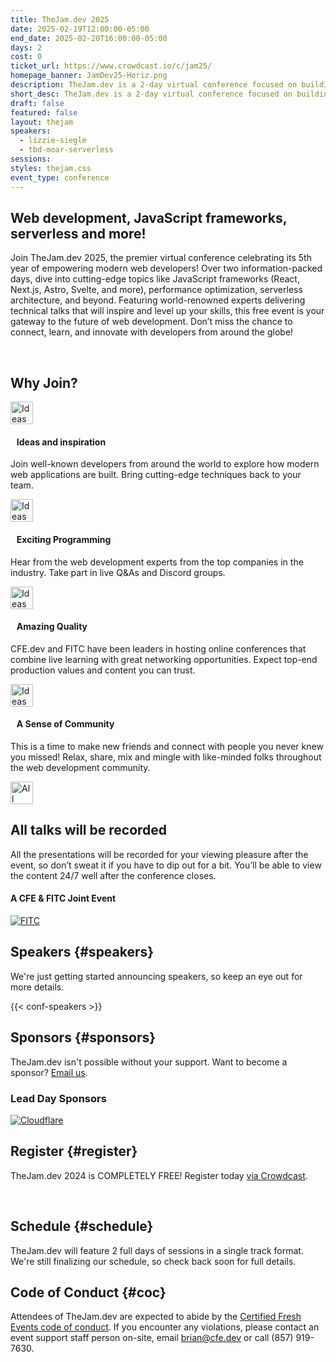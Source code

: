 ```yaml
---
title: TheJam.dev 2025
date: 2025-02-19T12:00:00-05:00
end_date: 2025-02-20T16:00:00-05:00
days: 2
cost: 0
ticket_url: https://www.crowdcast.io/c/jam25/
homepage_banner: JamDev25-Horiz.png
description: TheJam.dev is a 2-day virtual conference focused on building modern web applications using full stack JavaScript, static site generators, serverless and more.
short_desc: TheJam.dev is a 2-day virtual conference focused on building modern web applications using full stack JavaScript, static site generators, serverless and more.
draft: false
featured: false
layout: thejam
speakers:
  - lizzie-siegle
  - tbd-moar-serverless
sessions:
styles: thejam.css
event_type: conference
---
```


## Web development, JavaScript frameworks, serverless and more!

Join TheJam.dev 2025, the premier virtual conference celebrating its 5th year of empowering modern web developers! Over two information-packed days, dive into cutting-edge topics like JavaScript frameworks (React, Next.js, Astro, Svelte, and more), performance optimization, serverless architecture, and beyond. Featuring world-renowned experts delivering technical talks that will inspire and level up your skills, this free event is your gateway to the future of web development. Don’t miss the chance to connect, learn, and innovate with developers from around the globe!

<div class="flex items-center justify-center w-full mt-8 mb-8">
<a class="button" style="text-decoration:none;color:#FFF" href="https://www.crowdcast.io/c/jam25/" target="_blank">
 Register for FREE via Crowdcast
</a>
</div>

## Why Join?

<div class="container px-6 mx-auto mt-8">
  <div class="grid gap-8 lg:grid-cols-2">
    <article>
      <div class="flex items-center mb-8">
      <p><img src="/img/thejam/iconmonstr-idea-7-1.svg" alt="Ideas and Inspiration" width="36" height="36"></p>
      <h4 style="margin-left:.7em">Ideas and inspiration</h4>
      </div>
      <p class="text-base">Join well-known developers from around the world to explore how modern web applications are built. Bring cutting-edge techniques back to your team.</p>
    </article>
    <article>
      <div class="flex items-center mb-8">
      <p><img src="/img/thejam/iconmonstr-rocket-14-1.svg" alt="Ideas and Inspiration" width="36" height="36"></p>
      <h4 style="margin-left:.7em">Exciting Programming</h4>
      </div>
      <p class="text-base">Hear from the web development experts from the top companies in the industry. Take part in live Q&As and Discord groups.</p>
    </article>
    <article>
      <div class="flex items-center mb-8">
      <p><img src="/img/thejam/iconmonstr-thumb-15-1.svg" alt="Ideas and Inspiration" width="36" height="36"></p>
      <h4 style="margin-left:.7em">Amazing Quality</h4>
      </div>
      <p class="text-base">CFE.dev and FITC have been leaders in hosting online conferences that combine live learning with great networking opportunities. Expect top-end production values and content you can trust.</p>
    </article>
    <article>
      <div class="flex items-center mb-8">
      <p><img src="/img/thejam/iconmonstr-friend-3-1.svg" alt="Ideas and Inspiration" width="36" height="36"></p>
      <h4 style="margin-left:.7em">A Sense of Community</h4>
      </div>
      <p class="text-base">This is a time to make new friends and connect with people you never knew you missed! Relax, share, mix and mingle with like-minded folks throughout the web development community.</p>
    </article>
  </div>
</div>

<section class="border border-gray-300 rounded mt-28">
  <div class="flex flex-col items-center justify-center p-6 pt-6 pb-4 text-center rounded highlight-pattern-signal">
    <div class="flex items-center justify-center flex-shrink-0 w-24 h-24 mr-4 -mt-20 rounded-full bg-lightBlue" aria-hidden="true">
      <img src="/img/thejam/iconmonstr-video-camera-1-1.svg" alt="All talks will be recorded" width="36" height="36">
    </div>
    <h2 class="mt-4 mb-2 text-3xl font-bold leading-tight text-blue">All talks will be recorded</a></h2>
  </div>
  <div class="p-6">
    All the presentations will be recorded for your viewing pleasure after the event, so don’t sweat it if you have to dip out for a bit. You’ll be able to view the content 24/7 well after the conference closes.
  </div>
</section>

#### A CFE & FITC Joint Event

[![FITC](/img/sponsors/fitc.png)](https://fitc.ca)

## Speakers {#speakers}

We're just getting started announcing speakers, so keep an eye out for more details.

{{< conf-speakers >}}

## Sponsors {#sponsors}

TheJam.dev isn't possible without your support. Want to become a sponsor? [Email us](mailto:brian@cfe.dev).

<section>
    <h3 id="lead-day-sponsors" class="mb-6 text-2xl font-bold">Lead Day Sponsors</h3>
    <div class="flex grid gap-8 mb-6 lg:grid-cols-2">
        <article class="flex flex-row items-center">
            <div>
                <a href="https://cloudflare.com/"><img src="/img/sponsors/cloudflare.png" alt="Cloudflare"></a>
            </div>
        </article>
    </div>
</section>

## Register {#register}

TheJam.dev 2024 is COMPLETELY FREE! Register today [via Crowdcast](https://www.crowdcast.io/c/jam25/).

<div class="flex items-center justify-center w-full mt-8 mb-8">
<a class="button" style="text-decoration:none;color:#FFF" href="https://www.crowdcast.io/c/jam25/">
 Register for Free Via Crowdcast
</a>
</div>

## Schedule {#schedule}

TheJam.dev will feature 2 full days of sessions in a single track format. We're still finalizing our schedule, so check back soon for full details.

## Code of Conduct {#coc}

Attendees of TheJam.dev are expected to abide by the [Certified Fresh Events code of conduct](/conduct). If you encounter any violations, please contact an event support staff person on-site, email [brian@cfe.dev](mailto:brian@cfe.dev) or call (857) 919-7630.

